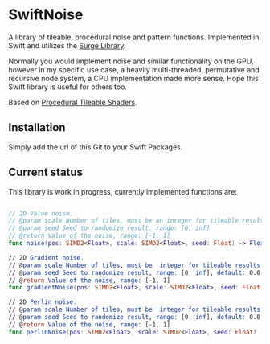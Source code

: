 # SwiftNoise

A library of tileable, procedural noise and pattern functions. Implemented in Swift and utilizes the [Surge Library](https://github.com/Jounce/Surge).

Normally you would implement noise and similar functionality on the GPU, however in my specific use case, a heavily multi-threaded, permutative and recursive node system, a CPU implementation made more sense. Hope this Swift library is useful for others too.

Based on [Procedural Tileable Shaders](https://github.com/tuxalin/procedural-tileable-shaders).

## Installation

Simply add the url of this Git to your Swift Packages.

## Current status

This library is work in progress, currently implemented functions are:

```swift

// 2D Value noise.
// @param scale Number of tiles, must be an integer for tileable results, range: [2, inf]
// @param seed Seed to randomize result, range: [0, inf]
// @return Value of the noise, range: [-1, 1]
func noise(pos: SIMD2<Float>, scale: SIMD2<Float>, seed: Float) -> Float

// 2D Gradient noise.
// @param scale Number of tiles, must be  integer for tileable results, range: [2, inf]
// @param seed Seed to randomize result, range: [0, inf], default: 0.0
// @return Value of the noise, range: [-1, 1]
func gradientNoise(pos: SIMD2<Float>, scale: SIMD2<Float>, seed: Float) -> Float

// 2D Perlin noise.
// @param scale Number of tiles, must be  integer for tileable results, range: [2, inf]
// @param seed Seed to randomize result, range: [0, inf], default: 0.0
// @return Value of the noise, range: [-1, 1]
func perlinNoise(pos: SIMD2<Float>, scale: SIMD2<Float>, seed: Float) -> Float
```

